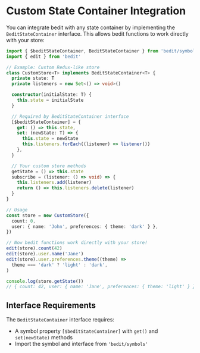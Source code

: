# Custom State Container Integration

You can integrate bedit with any state container by implementing the `BeditStateContainer` interface. This allows bedit functions to work directly with your store:

```ts
import { $beditStateContainer, BeditStateContainer } from 'bedit/symbols'
import { edit } from 'bedit'

// Example: Custom Redux-like store
class CustomStore<T> implements BeditStateContainer<T> {
  private state: T
  private listeners = new Set<() => void>()

  constructor(initialState: T) {
    this.state = initialState
  }

  // Required by BeditStateContainer interface
  [$beditStateContainer] = {
    get: () => this.state,
    set: (newState: T) => {
      this.state = newState
      this.listeners.forEach((listener) => listener())
    },
  }

  // Your custom store methods
  getState = () => this.state
  subscribe = (listener: () => void) => {
    this.listeners.add(listener)
    return () => this.listeners.delete(listener)
  }
}

// Usage
const store = new CustomStore({
  count: 0,
  user: { name: 'John', preferences: { theme: 'dark' } },
})

// Now bedit functions work directly with your store!
edit(store).count(42)
edit(store).user.name('Jane')
edit(store).user.preferences.theme((theme) =>
  theme === 'dark' ? 'light' : 'dark',
)

console.log(store.getState())
// { count: 42, user: { name: 'Jane', preferences: { theme: 'light' } } }
```

## Interface Requirements

The `BeditStateContainer` interface requires:

- A symbol property `[$beditStateContainer]` with `get()` and `set(newState)` methods
- Import the symbol and interface from `'bedit/symbols'`

